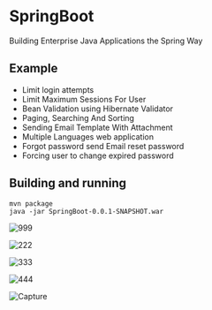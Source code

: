 # SpringBoot 
Building Enterprise Java Applications the Spring Way
## Example
- Limit login attempts
- Limit Maximum Sessions For User
- Bean Validation using Hibernate  Validator
- Paging, Searching And Sorting  
- Sending Email Template With Attachment
- Multiple Languages web application
- Forgot password send Email reset password
- Forcing user to change expired password

## Building and running

	mvn package
	java -jar SpringBoot-0.0.1-SNAPSHOT.war 
	


![999](https://user-images.githubusercontent.com/15135199/56098583-db5c4300-5f2b-11e9-9555-91c55e9f7b5b.PNG)


![222](https://user-images.githubusercontent.com/15135199/55684488-4a0e2f00-5975-11e9-9968-2a0399ebe027.PNG)


![333](https://user-images.githubusercontent.com/15135199/55687043-a764a900-5992-11e9-9deb-178e8164df76.PNG)


![444](https://user-images.githubusercontent.com/15135199/55782710-177c4780-5ad7-11e9-87a1-0e2b5e820472.PNG)


![Capture](https://user-images.githubusercontent.com/15135199/55896742-2f43f080-5be9-11e9-8108-4967ae457e66.PNG)

